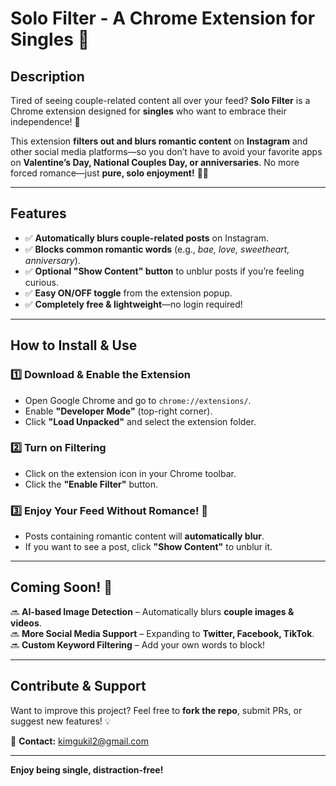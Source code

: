 # Solo Filter - A Chrome Extension for Singles 🚀  

## Description  
Tired of seeing couple-related content all over your feed? **Solo Filter** is a Chrome extension designed for **singles** who want to embrace their independence! 🎉  

This extension **filters out and blurs romantic content** on **Instagram** and other social media platforms—so you don’t have to avoid your favorite apps on **Valentine’s Day, National Couples Day, or anniversaries**. No more forced romance—just **pure, solo enjoyment!** 💃🕺  

---

## Features  
- ✅ **Automatically blurs couple-related posts** on Instagram.  
- ✅ **Blocks common romantic words** (e.g., *bae, love, sweetheart, anniversary*).  
- ✅ **Optional "Show Content" button** to unblur posts if you’re feeling curious.  
- ✅ **Easy ON/OFF toggle** from the extension popup.  
- ✅ **Completely free & lightweight**—no login required!  

---

## How to Install & Use  

### 1️⃣ Download & Enable the Extension  
- Open Google Chrome and go to `chrome://extensions/`.  
- Enable **"Developer Mode"** (top-right corner).  
- Click **"Load Unpacked"** and select the extension folder.  

### 2️⃣ Turn on Filtering  
- Click on the extension icon in your Chrome toolbar.  
- Click the **"Enable Filter"** button.  

### 3️⃣ Enjoy Your Feed Without Romance! 🚀  
- Posts containing romantic content will **automatically blur**.  
- If you want to see a post, click **"Show Content"** to unblur it.  

---

## Coming Soon! 🚀  
🔜 **AI-based Image Detection** – Automatically blurs **couple images & videos**.  
🔜 **More Social Media Support** – Expanding to **Twitter, Facebook, TikTok**.  
🔜 **Custom Keyword Filtering** – Add your own words to block!  

---

## Contribute & Support  
Want to improve this project? Feel free to **fork the repo**, submit PRs, or suggest new features! 💡  

📩 **Contact:** kimgukil2@gmail.com

---
 **Enjoy being single, distraction-free!**
